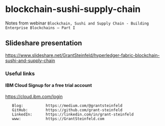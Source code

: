 # blockchain-sushi-supply-chain
Notes from webinar `Blockchain, Sushi and Supply Chain - Building Enterprise Blockchains – Part I`


## Slideshare presentation
https://www.slideshare.net/GrantSteinfeld/hyperledger-fabric-blockchain-sushi-and-supply-chain


### Useful links

#### IBM Cloud Signup for a free trial account
https://cloud.ibm.com/login

```
   Blog:          https://medium.com/@grantsteinfeld      
   GitHub:        https://github.com/grant-steinfeld
   LinkedIn:      https://linkedin.com/in/grant-steinfeld
   www:           https://GrantSteinfeld.com
```
